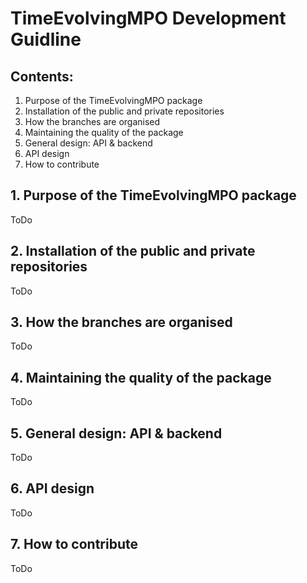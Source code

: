 # TimeEvolvingMPO Development Guidline

## Contents:

1. Purpose of the TimeEvolvingMPO package
2. Installation of the public and private repositories
3. How the branches are organised
4. Maintaining the quality of the package
5. General design: API & backend
6. API design
7. How to contribute

## 1. Purpose of the TimeEvolvingMPO package
ToDo

## 2. Installation of the public and private repositories
ToDo

## 3. How the branches are organised
ToDo

## 4. Maintaining the quality of the package
ToDo

## 5. General design: API & backend
ToDo

## 6. API design
ToDo

## 7. How to contribute
ToDo
